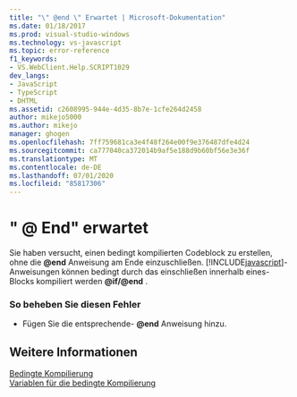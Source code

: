 ```yaml
---
title: "\" @end \" Erwartet | Microsoft-Dokumentation"
ms.date: 01/18/2017
ms.prod: visual-studio-windows
ms.technology: vs-javascript
ms.topic: error-reference
f1_keywords:
- VS.WebClient.Help.SCRIPT1029
dev_langs:
- JavaScript
- TypeScript
- DHTML
ms.assetid: c2608995-944e-4d35-8b7e-1cfe264d2458
author: mikejo5000
ms.author: mikejo
manager: ghogen
ms.openlocfilehash: 7ff759681ca3e4f48f264e00f9e376487dfe4d24
ms.sourcegitcommit: ca777040ca372014b9af5e188d9b60bf56e3e36f
ms.translationtype: MT
ms.contentlocale: de-DE
ms.lasthandoff: 07/01/2020
ms.locfileid: "85817306"
---
```

# <a name="expected-end"></a>" \@ End" erwartet
Sie haben versucht, einen bedingt kompilierten Codeblock zu erstellen, ohne die <strong>@end</strong> Anweisung am Ende einzuschließen. [!INCLUDE[javascript](../../javascript/includes/javascript-md.md)]-Anweisungen können bedingt durch das einschließen innerhalb eines-Blocks kompiliert werden <strong>@if/@end</strong> .  
  
### <a name="to-correct-this-error"></a>So beheben Sie diesen Fehler  
  
- Fügen Sie die entsprechende- <strong>@end</strong> Anweisung hinzu.  
  
## <a name="see-also"></a>Weitere Informationen  
 [Bedingte Kompilierung](../../javascript/advanced/conditional-compilation-javascript.md)   
 [Variablen für die bedingte Kompilierung](../../javascript/advanced/conditional-compilation-variables-javascript.md)
